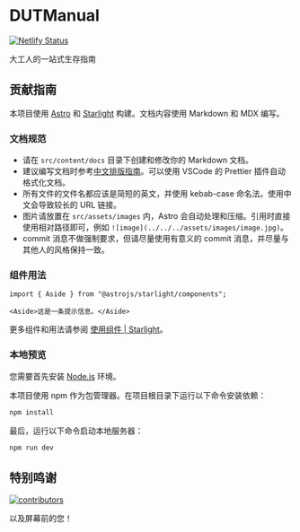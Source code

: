 # DUTManual

[![Netlify Status](https://api.netlify.com/api/v1/badges/ec787c93-a097-4516-892d-a9afdab8cee4/deploy-status)](https://app.netlify.com/projects/dutmanual/deploys)

大工人的一站式生存指南

## 贡献指南

本项目使用 [Astro](https://astro.build) 和 [Starlight](https://starlight.astro.build) 构建。文档内容使用 Markdown 和 MDX 编写。

### 文档规范

- 请在 `src/content/docs` 目录下创建和修改你的 Markdown 文档。
- 建议编写文档时参考[中文排版指南](https://github.com/aaranxu/chinese-copywriting-guidelines)。可以使用 VSCode 的 Prettier 插件自动格式化文档。
- 所有文件的文件名都应该是简短的英文，并使用 kebab-case 命名法。使用中文会导致较长的 URL 链接。
- 图片请放置在 `src/assets/images` 内，Astro 会自动处理和压缩。引用时直接使用相对路径即可，例如 `![image](../../../assets/images/image.jpg)`。
- commit 消息不做强制要求，但请尽量使用有意义的 commit 消息，并尽量与其他人的风格保持一致。

### 组件用法

```mdx
import { Aside } from "@astrojs/starlight/components";

<Aside>这是一条提示信息。</Aside>
```

更多组件和用法请参阅 [使用组件 | Starlight](https://starlight.astro.build/zh-cn/components/using-components/)。

### 本地预览

您需要首先安装 [Node.js](https://nodejs.org/zh-cn) 环境。

本项目使用 npm 作为包管理器。在项目根目录下运行以下命令安装依赖：

```bash
npm install
```

最后，运行以下命令启动本地服务器：

```bash
npm run dev
```

## 特别鸣谢

[![contributors](https://contrib.rocks/image?repo=NAOSI-DLUT/dut-manual)](https://github.com/NAOSI-DLUT/dut-manual/graphs/contributors)

以及屏幕前的您！
